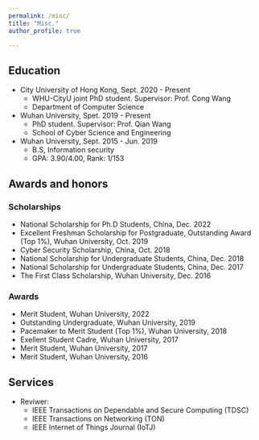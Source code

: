 ```yaml
---
permalink: /misc/
title: "Misc."
author_profile: true

---
```

## Education 
- City University of Hong Kong, Sept. 2020 - Present
  - WHU-CityU joint PhD student. Supervisor: Prof. Cong Wang
  - Department of Computer Science
- Wuhan University, Spet. 2019 - Present
  - PhD student. Supervisor: Prof. Qian Wang
  - School of Cyber Science and Engineering
- Wuhan University, Sept. 2015 - Jun. 2019
  - B.S, Information security
  - GPA: 3.90/4.00, Rank: 1/153

## Awards and honors
### Scholarships
* National Scholarship for Ph.D Students, China, Dec. 2022
* Excellent Freshman Scholarship for Postgraduate, Outstanding Award (Top 1%), Wuhan University, Oct. 2019
* Cyber Security Scholarship, China, Oct. 2018
* National Scholarship for Undergraduate Students, China, Dec. 2018
* National Scholarship for Undergraduate Students, China, Dec. 2017
* The First Class Scholarship, Wuhan University, Dec. 2016


### Awards
* Merit Student, Wuhan University, 2022
* Outstanding Undergraduate, Wuhan University, 2019
* Pacemaker to Merit Student (Top 1%), Wuhan University, 2018
* Exellent Student Cadre, Wuhan University, 2017
* Merit Student, Wuhan University, 2017
* Merit Student, Wuhan University, 2016


## Services
- Reviwer:
  - IEEE Transactions on Dependable and Secure Computing (TDSC)
  - IEEE Transactions on Networking (TON)
  - IEEE Internet of Things Journal (IoTJ)
  
